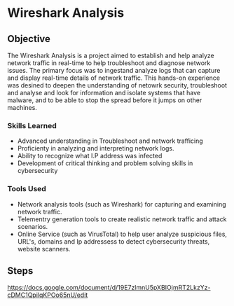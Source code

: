 # Wireshark Analysis

## Objective 

The Wireshark Analysis is a project aimed to establish and help analyze network traffic in real-time to help troubleshoot and diagnose network issues. The primary focus was to ingestand analyze logs that can capture and display real-time details of network traffic. This hands-on experience was desined to deepen the understanding of netowrk security, troubleshoot and analyse and look for information and isolate systems that have malware, and to be able to stop the spread before it jumps on other machines. 

### Skills Learned  

- Advanced understanding in Troubleshoot and network trafficing
- Proficienty in analyzing and interpreting network logs.
- Ability to recognize what I.P address was infected
- Development of critical thinking and problem solving skills in cybersecurity

### Tools Used 

- Network analysis tools (such as Wireshark) for capturing and examining network traffic.
- Telementry generation tools to create realistic network traffic and attack scenarios.
- Online Service (such as VirusTotal) to help user analyze suspicious files, URL's, domains and Ip addressess to detect cybersecurity threats, website scanners.

## Steps 

https://docs.google.com/document/d/19E7zlmnU5pXBIOjmRT2LkzYz-cDMC1QpilqKPOo65nU/edit
